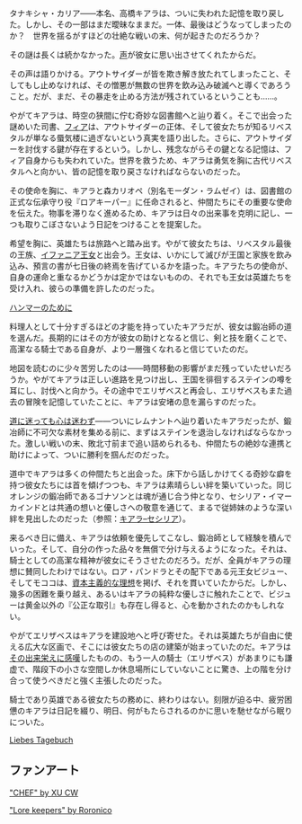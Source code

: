 <!-- title: タナキシャ・カリア -->
<!-- status: 生存 -->

タナキシャ・カリア――本名、高橋キアラは、ついに失われた記憶を取り戻した。しかし、その一部はまだ曖昧なままだ。一体、最後はどうなってしまったのか？　世界を揺るがすほどの壮絶な戦いの末、何が起きたのだろうか？

その謎は長くは続かなかった。[声](https://youtu.be/5pgqtkxazUo?t=471)が彼女に思い出させてくれたからだ。

その声は語りかける。アウトサイダーが皆を欺き解き放たれてしまったこと、そしてもし止めなければ、その憎悪が無数の世界を飲み込み破滅へと導くであろうこと。だが、まだ、その暴走を止める方法が残されているということも……。

やがてキアラは、時空の狭間に佇む奇妙な図書館へと辿り着く。そこで出会った謎めいた司書、[フィア](https://youtu.be/5pgqtkxazUo?t=753)は、アウトサイダーの正体、そして彼女たちが知るリベスタルが単なる蜃気楼に過ぎないという真実を語り出した。さらに、アウトサイダーを討伐する鍵が存在するという。しかし、残念ながらその鍵となる記憶は、フィア自身からも失われていた。世界を救うため、キアラは勇気を胸に古代リベスタルへと向かい、皆の記憶を取り戻さなければならないのだった。

その使命を胸に、キアラと森カリオペ（別名モーダン・ラムゼイ）は、図書館の正式な伝承守り役『ロアキーパー』に任命されると、仲間たちにその重要な使命を伝えた。物事を滞りなく進めるため、キアラは日々の出来事を克明に記し、一つも取りこぼさないよう日記をつけることを提案した。

希望を胸に、英雄たちは旅路へと踏み出す。やがて彼女たちは、リベスタル最後の王族、[イファニア王女](https://youtu.be/5pgqtkxazUo?t=1374)と出会う。王女は、いかにして滅びが王国と家族を飲み込み、預言の書が七日後の終焉を告げているかを語った。キアラたちの使命が、自身の運命と重なるかどうかは定かではないものの、それでも王女は英雄たちを受け入れ、彼らの準備を許したのだった。

[ハンマーのために](#embed:https://youtu.be/5pgqtkxazUo?t=1876)

料理人として十分すぎるほどの才能を持っていたキアラだが、彼女は鍛冶師の道を選んだ。長期的にはその方が彼女の助けとなると信じ、剣と技を磨くことで、高潔なる騎士である自身が、より一層強くなれると信じていたのだ。

地図を読むのに少々苦労したのは――時間移動の影響がまだ残っていたせいだろうか。やがてキアラは正しい進路を見つけ出し、王国を徘徊するステインの噂を耳にし、討伐へと向かう。その途中でエリザベスと再会し、エリザベスもまた過去の冒険を記憶していたことに、キアラは安堵の息を漏らすのだった。

[道に迷っても心は迷わず](https://youtu.be/5pgqtkxazUo?t=2908)――ついにレムナントへ辿り着いたキアラだったが、鍛冶師に不可欠な素材を集める前に、まずはステインを退治しなければならなかった。激しい戦いの末、敗北寸前まで追い詰められるも、仲間たちの絶妙な連携と助けによって、ついに勝利を掴んだのだった。

道中でキアラは多くの仲間たちと出会った。床下から話しかけてくる奇妙な癖を持つ彼女たちには首を傾げつつも、キアラは素晴らしい絆を築いていった。同じオレンジの鍛冶師であるゴナソンとは魂が通じ合う仲となり、セシリア・イマーカインドとは共通の想いと優しさへの敬意を通じて、まるで従姉妹のような深い絆を見出したのだった（参照：[キアラ–セシリア](#edge:cecilia-kiara)）。

来るべき日に備え、キアラは依頼を優先してこなし、鍛冶師として経験を積んでいった。そして、自分の作った品々を無償で分け与えるようになった。それは、騎士としての高潔な精神が彼女にそうさせたのだろう。だが、全員がキアラの理想に賛同したわけではない。ロア・パンドラとその配下である元王女ビジュー、そしてモココは、[資本主義的な理想](https://youtu.be/5pgqtkxazUo?t=9621)を掲げ、それを貫いていたからだ。しかし、幾多の困難を乗り越え、あるいはキアラの純粋な優しさに触れたことで、ビジューは黄金以外の『公正な取引』も存在し得ると、心を動かされたのかもしれない。

やがてエリザベスはキアラを建設地へと呼び寄せた。それは英雄たちが自由に使える広大な区画で、そこには彼女たちの店の建築が始まっていたのだ。キアラは[その出来栄えに感嘆](https://www.youtube.com/live/5pgqtkxazUo?si=7diOGxuprXPr80l&t=11622)したものの、もう一人の騎士（エリザベス）があまりにも謙虚で、階段下の小さな空間しか休息場所にしていないことに驚き、上の階を分け合って使うべきだと強く主張したのだった。

騎士であり英雄である彼女たちの務めに、終わりはない。刻限が迫る中、疲労困憊のキアラは日記を綴り、明日、何がもたらされるのかに思いを馳せながら眠りについた。

[Liebes Tagebuch](#embed:https://www.youtube.com/live/5pgqtkxazUo?si=o9cCRFjDiz3cwnjr&t=13675)

## ファンアート

["CHEF" by XU CW](https://x.com/2H2xO2is2H2O/status/1921125232099651645)

<!-- calli -->

["Lore keepers" by Roronico](https://x.com/roronico1512/status/1919423587532095876)

<!-- calli -->
